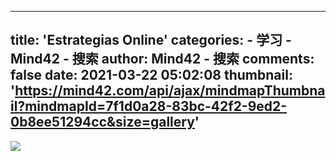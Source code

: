 
---
title: 'Estrategias Online'
categories: 
    - 学习
    - Mind42 - 搜索
author: Mind42 - 搜索
comments: false
date: 2021-03-22 05:02:08
thumbnail: 'https://mind42.com/api/ajax/mindmapThumbnail?mindmapId=7f1d0a28-83bc-42f2-9ed2-0b8ee51294cc&size=gallery'
---

<div>   
<img src="https://mind42.com/api/ajax/mindmapThumbnail?mindmapId=7f1d0a28-83bc-42f2-9ed2-0b8ee51294cc&size=gallery" referrerpolicy="no-referrer"><p>
                                    </p>  
</div>
            
